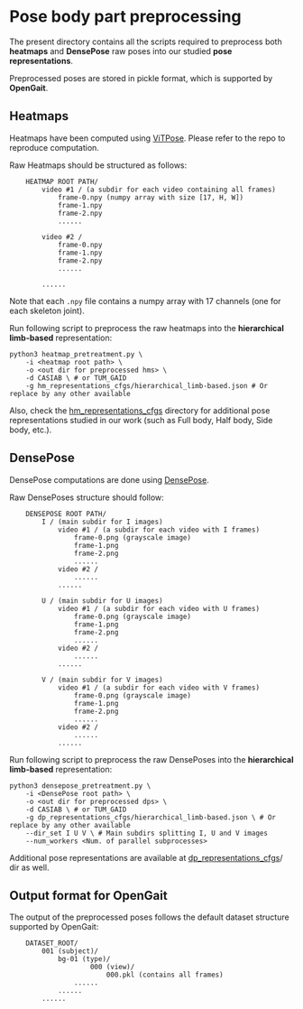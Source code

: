 # Pose body part preprocessing

The present directory contains all the scripts required to preprocess both **heatmaps** and **DensePose** raw poses into our studied **pose representations**.

Preprocessed poses are stored in pickle format, which is supported by **OpenGait**.

## Heatmaps

Heatmaps have been computed using [ViTPose](https://github.com/ViTAE-Transformer/ViTPose). Please refer to the repo to reproduce computation.

Raw Heatmaps should be structured as follows:

```
    HEATMAP ROOT PATH/
        video #1 / (a subdir for each video containing all frames)
            frame-0.npy (numpy array with size [17, H, W])
            frame-1.npy
            frame-2.npy
            ......

        video #2 /
            frame-0.npy
            frame-1.npy
            frame-2.npy
            ......

        ......
```

Note that each `.npy` file contains a numpy array with 17 channels (one for each skeleton joint).

Run following script to preprocess the raw heatmaps into the **hierarchical limb-based** representation:

```
python3 heatmap_pretreatment.py \
    -i <heatmap root path> \
    -o <out dir for preprocessed hms> \
    -d CASIAB \ # or TUM_GAID
    -g hm_representations_cfgs/hierarchical_limb-based.json # Or replace by any other available
```

Also, check the [hm_representations_cfgs](hm_representations_cfgs/) directory for additional pose representations studied in our work (such as Full body, Half body, Side body, etc.).

## DensePose

DensePose computations are done using [DensePose](https://github.com/facebookresearch/Densepose).

Raw DensePoses structure should follow:

```
    DENSEPOSE ROOT PATH/
        I / (main subdir for I images)
            video #1 / (a subdir for each video with I frames)
                frame-0.png (grayscale image)
                frame-1.png
                frame-2.png
                ......
            video #2 /
                ......
            ......
            
        U / (main subdir for U images)
            video #1 / (a subdir for each video with U frames)
                frame-0.png (grayscale image)
                frame-1.png
                frame-2.png
                ......
            video #2 /
                ......
            ......

        V / (main subdir for V images)
            video #1 / (a subdir for each video with V frames)
                frame-0.png (grayscale image)
                frame-1.png
                frame-2.png
                ......
            video #2 /
                ......
            ......
```

Run following script to preprocess the raw DensePoses into the **hierarchical limb-based** representation:

```
python3 densepose_pretreatment.py \
    -i <DensePose root path> \
    -o <out dir for preprocessed dps> \
    -d CASIAB \ # or TUM_GAID
    -g dp_representations_cfgs/hierarchical_limb-based.json \ # Or replace by any other available
    --dir_set I U V \ # Main subdirs splitting I, U and V images
    --num_workers <Num. of parallel subprocesses>
```

Additional pose representations are available at [dp_representations_cfgs](dp_representations_cfgs/)/ dir as well.

## Output format for OpenGait

The output of the preprocessed poses follows the default dataset structure supported by OpenGait:

```
    DATASET_ROOT/
        001 (subject)/
            bg-01 (type)/
                    000 (view)/
                        000.pkl (contains all frames)
                ......
            ......
        ......
```